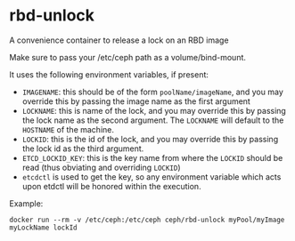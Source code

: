 rbd-unlock
==========

A convenience container to release a lock on an RBD image

Make sure to pass your /etc/ceph path as a volume/bind-mount.

It uses the following environment variables, if present:
 - `IMAGENAME`: this should be of the form `poolName/imageName`, and you may override this by passing the image name as the first argument
 - `LOCKNAME`: this is name of the lock, and you may override this by passing the lock name as the second argument.  The `LOCKNAME` will default to the `HOSTNAME` of the machine.
 - `LOCKID`: this is the id of the lock, and you may override this by passing the lock id as the third argument.
 - `ETCD_LOCKID_KEY`: this is the key name from where the `LOCKID` should be read (thus obviating and overriding `LOCKID`)
 - `etcdctl` is used to get the key, so any environment variable which acts upon etdctl will be honored within the execution.

Example:

`docker run --rm -v /etc/ceph:/etc/ceph ceph/rbd-unlock myPool/myImage myLockName lockId`

